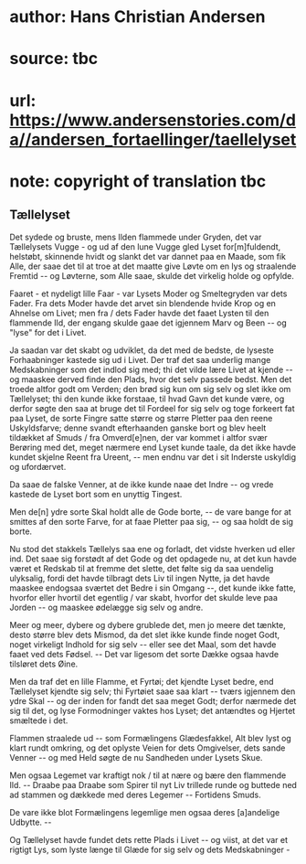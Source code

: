 # author: Hans Christian Andersen
# source: tbc
# url: https://www.andersenstories.com/da//andersen_fortaellinger/taellelyset
# note: copyright of translation tbc

## Tællelyset 

Det sydede og bruste, mens Ilden flammede under Gryden, det var
Tællelysets Vugge - og ud af den lune Vugge gled Lyset for[m]fuldendt,
helstøbt, skinnende hvidt og slankt det var dannet paa en Maade, som fik
Alle, der saae det til at troe at det maatte give Løvte om en lys og
straalende Fremtid -- og Løvterne, som Alle saae, skulde det virkelig
holde og opfylde.

Faaret - et nydeligt lille Faar - var Lysets Moder og Smeltegryden var
dets Fader. Fra dets Moder havde det arvet sin blendende hvide Krop og
en Ahnelse om Livet; men fra / dets Fader havde det faaet Lysten til den
flammende Ild, der engang skulde gaae det igjennem Marv og Been -- og
"lyse" for det i Livet.

Ja saadan var det skabt og udviklet, da det med de bedste, de lyseste
Forhaabninger kastede sig ud i Livet. Der traf det saa underlig mange
Medskabninger som det indlod sig med; thi det vilde lære Livet at kjende
-- og maaskee derved finde den Plads, hvor det selv passede bedst. Men
det troede altfor godt om Verden; den brød sig kun om sig selv og slet
ikke om Tællelyset; thi den kunde ikke forstaae, til hvad Gavn det kunde
være, og derfor søgte den saa at bruge det til Fordeel for sig selv og
toge forkeert fat paa Lyset, de sorte Fingre satte større og større
Pletter paa den reene Uskyldsfarve; denne svandt efterhaanden ganske
bort og blev heelt tildækket af Smuds / fra Omverd[e]nen, der var
kommet i altfor svær Berøring med det, meget nærmere end Lyset kunde
taale, da det ikke havde kundet skjelne Reent fra Ureent, -- men endnu
var det i sit Inderste uskyldig og ufordærvet.

Da saae de falske Venner, at de ikke kunde naae det Indre -- og vrede
kastede de Lyset bort som en unyttig Tingest.

Men de[n] ydre sorte Skal holdt alle de Gode borte, -- de vare bange
for at smittes af den sorte Farve, for at faae Pletter paa sig, -- og
saa holdt de sig borte.

Nu stod det stakkels Tællelys saa ene og forladt, det vidste hverken ud
eller ind. Det saae sig forstødt af det Gode og det opdagede nu, at det
kun havde været et Redskab til at fremme det slette, det følte sig da
saa uendelig ulyksalig, fordi det havde tilbragt dets Liv til ingen
Nytte, ja det havde maaskee endogsaa sværtet det Bedre i sin Omgang --,
det kunde ikke fatte, hvorfor eller hvortil det egentlig / var skabt,
hvorfor det skulde leve paa Jorden -- og maaskee ødelægge sig selv og
andre.

Meer og meer, dybere og dybere grublede det, men jo meere det tænkte,
desto større blev dets Mismod, da det slet ikke kunde finde noget Godt,
noget virkeligt Indhold for sig selv -- eller see det Maal, som det
havde faaet ved dets Fødsel. -- Det var ligesom det sorte Dække ogsaa
havde tilsløret dets Øine.

Men da traf det en lille Flamme, et Fyrtøi; det kjendte Lyset bedre, end
Tællelyset kjendte sig selv; thi Fyrtøiet saae saa klart -- tværs
igjennem den ydre Skal -- og der inden for fandt det saa meget Godt;
derfor nærmede det sig til det, og lyse Formodninger vaktes hos Lyset;
det antændtes og Hjertet smæltede i det.

Flammen straalede ud -- som Formælingens Glædesfakkel, Alt blev lyst og
klart rundt omkring, og det oplyste Veien for dets Omgivelser, dets
sande Venner -- og med Held søgte de nu Sandheden under Lysets Skue.

Men ogsaa Legemet var kraftigt nok / til at nære og bære den flammende
Ild. -- Draabe paa Draabe som Spirer til nyt Liv trillede runde og
buttede ned ad stammen og dækkede med deres Legemer -- Fortidens Smuds.

De vare ikke blot Formælingens legemlige men ogsaa deres [a]andelige
Udbytte. --

Og Tællelyset havde fundet dets rette Plads i Livet -- og viist, at det
var et rigtigt Lys, som lyste længe til Glæde for sig selv og dets
Medskabninger -
